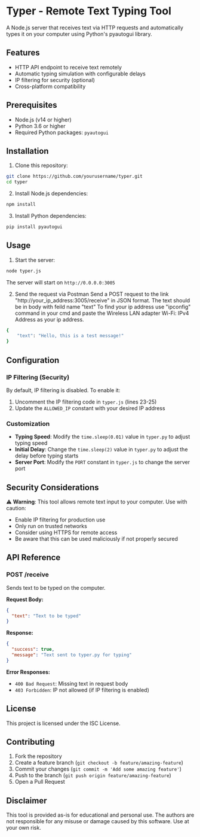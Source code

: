 # Typer - Remote Text Typing Tool

A Node.js server that receives text via HTTP requests and automatically types it on your computer using Python's pyautogui library.

## Features

- HTTP API endpoint to receive text remotely
- Automatic typing simulation with configurable delays
- IP filtering for security (optional)
- Cross-platform compatibility

## Prerequisites

- Node.js (v14 or higher)
- Python 3.6 or higher
- Required Python packages: `pyautogui`

## Installation

1. Clone this repository:
```bash
git clone https://github.com/yourusername/typer.git
cd typer
```

2. Install Node.js dependencies:
```bash
npm install
```

3. Install Python dependencies:
```bash
pip install pyautogui
```

## Usage

1. Start the server:
```bash
node typer.js
```

The server will start on `http://0.0.0.0:3005`

2. Send the request via Postman
    Send a POST request to the link "http://your_ip_address:3005/receive" in JSON format. The text should be in body with feild name "text"
    To find your ip address use "ipconfig" command in your cmd and paste the Wireless LAN adapter Wi-Fi:  IPv4 Address as your ip address.
```bash
{
    "text": "Hello, this is a test message!"
}

```

## Configuration

### IP Filtering (Security)

By default, IP filtering is disabled. To enable it:

1. Uncomment the IP filtering code in `typer.js` (lines 23-25)
2. Update the `ALLOWED_IP` constant with your desired IP address

### Customization

- **Typing Speed**: Modify the `time.sleep(0.01)` value in `typer.py` to adjust typing speed
- **Initial Delay**: Change the `time.sleep(2)` value in `typer.py` to adjust the delay before typing starts
- **Server Port**: Modify the `PORT` constant in `typer.js` to change the server port

## Security Considerations

⚠️ **Warning**: This tool allows remote text input to your computer. Use with caution:

- Enable IP filtering for production use
- Only run on trusted networks
- Consider using HTTPS for remote access
- Be aware that this can be used maliciously if not properly secured

## API Reference

### POST /receive

Sends text to be typed on the computer.

**Request Body:**
```json
{
  "text": "Text to be typed"
}
```

**Response:**
```json
{
  "success": true,
  "message": "Text sent to typer.py for typing"
}
```

**Error Responses:**
- `400 Bad Request`: Missing text in request body
- `403 Forbidden`: IP not allowed (if IP filtering is enabled)

## License

This project is licensed under the ISC License.

## Contributing

1. Fork the repository
2. Create a feature branch (`git checkout -b feature/amazing-feature`)
3. Commit your changes (`git commit -m 'Add some amazing feature'`)
4. Push to the branch (`git push origin feature/amazing-feature`)
5. Open a Pull Request

## Disclaimer

This tool is provided as-is for educational and personal use. The authors are not responsible for any misuse or damage caused by this software. Use at your own risk. 